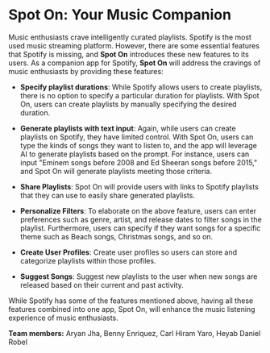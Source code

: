 # Spot On: Your Music Companion

Music enthusiasts crave intelligently curated playlists. Spotify is the most used music streaming platform. However, there are some essential features that Spotify is missing, and **Spot On** introduces these new features to its users. As a companion app for Spotify, **Spot On** will address the cravings of music enthusiasts by providing these features:

- **Specify playlist durations**: While Spotify allows users to create playlists, there is no option to specify a particular duration for playlists. With Spot On, users can create playlists by manually specifying the desired duration.

- **Generate playlists with text input**: Again, while users can create playlists on Spotify, they have limited control. With Spot On, users can type the kinds of songs they want to listen to, and the app will leverage AI to generate playlists based on the prompt. For instance, users can input "Eminem songs before 2008 and Ed Sheeran songs before 2015," and Spot On will generate playlists meeting those criteria.

- **Share Playlists**: Spot On will provide users with links to Spotify playlists that they can use to easily share generated playlists.

- **Personalize Filters**: To elaborate on the above feature, users can enter preferences such as genre, artist, and release dates to filter songs in the playlist. Furthermore, users can specify if they want songs for a specific theme such as Beach songs, Christmas songs, and so on.

- **Create User Profiles**: Create user profiles so users can store and categorize playlists within those profiles.

- **Suggest Songs**: Suggest new playlists to the user when new songs are released based on their current and past activity.

While Spotify has some of the features mentioned above, having all these features combined into one app, Spot On, will enhance the music listening experience of music enthusiasts.

**Team members:** Aryan Jha, Benny Enriquez, Carl Hiram Yaro, Heyab Daniel Robel

